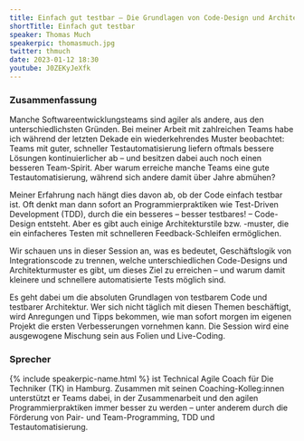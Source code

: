 ```yaml
---
title: Einfach gut testbar – Die Grundlagen von Code-Design und Architektur für gute Testbarkeit
shortTitle: Einfach gut testbar
speaker: Thomas Much
speakerpic: thomasmuch.jpg
twitter: thmuch
date: 2023-01-12 18:30
youtube: J0ZEKyJeXfk
---
```


### Zusammenfassung

Manche Softwareentwicklungsteams sind agiler als andere, aus den unterschiedlichsten Gründen. Bei meiner Arbeit mit zahlreichen Teams habe ich während der letzten Dekade ein wiederkehrendes Muster beobachtet: Teams mit guter, schneller Testautomatisierung liefern oftmals bessere Lösungen kontinuierlicher ab – und besitzen dabei auch noch einen besseren Team-Spirit. Aber warum erreiche manche Teams eine gute Testautomatisierung, während sich andere damit über Jahre abmühen?

Meiner Erfahrung nach hängt dies davon ab, ob der Code einfach testbar ist. Oft denkt man dann sofort an Programmierpraktiken wie Test-Driven Development (TDD), durch die ein besseres – besser testbares! – Code-Design entsteht. Aber es gibt auch einige Architekturstile bzw. -muster, die ein einfacheres Testen mit schnelleren Feedback-Schleifen ermöglichen.

Wir schauen uns in dieser Session an, was es bedeutet, Geschäftslogik von Integrationscode zu trennen, welche unterschiedlichen Code-Designs und Architekturmuster es gibt, um dieses Ziel zu erreichen – und warum damit kleinere und schnellere automatisierte Tests möglich sind.

Es geht dabei um die absoluten Grundlagen von testbarem Code und testbarer Architektur. Wer sich nicht täglich mit diesen Themen beschäftigt, wird Anregungen und Tipps bekommen, wie man sofort morgen im eigenen Projekt die ersten Verbesserungen vornehmen kann. Die Session wird eine ausgewogene Mischung sein aus Folien und Live-Coding.

### Sprecher

{% include speakerpic-name.html %} ist Technical Agile Coach für Die Techniker (TK) in Hamburg. Zusammen mit seinen Coaching-Kolleg:innen unterstützt er Teams dabei, in der Zusammenarbeit und den agilen Programmierpraktiken immer besser zu werden – unter anderem durch die Förderung von Pair- und Team-Programming, TDD und Testautomatisierung.
